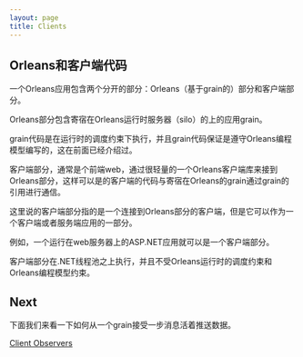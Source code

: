 ```yaml
---
layout: page
title: Clients
---
```



## Orleans和客户端代码
<!--## Orleans and Client Code-->

<!--An Orleans application consists of two distinct parts: the Orleans (grain based) part, and the client part.-->
一个Orleans应用包含两个分开的部分：Orleans（基于grain的）部分和客户端部分。

<!--The Orleans part is comprised of application grains hosted by Orleans Runtime servers called silos.-->
Orleans部分包含寄宿在Orleans运行时服务器（silo）的上的应用grain。
<!--Grain code is executed by the runtime under scheduling restrictions and guarantees inherent in the Orleans programming model, detailed previously.-->
grain代码是在运行时的调度约束下执行，并且grain代码保证是遵守Orleans编程模型编写的，这在前面已经介绍过。

<!--The client part, usually a web front-end, connects to the Orleans part via a thin layer of Orleans Client library that enables communication of the client code with grains hosted by the Orleans part via grain references.-->
客户端部分，通常是个前端web，通过很轻量的一个Orleans客户端库来接到Orleans部分，这样可以是的客户端的代码与寄宿在Orleans的grain通过grain的引用进行通信。
<!--The client part in this context means a client to the Orleans part, but it can run as part of a client or server applications.-->
这里说的客户端部分指的是一个连接到Orleans部分的客户端，但是它可以作为一个客户端或者服务端应用的一部分。

<!--For example, an ASP.NET application running on a web server can be a client part of an Orleans application.-->
例如，一个运行在web服务器上的ASP.NET应用就可以是一个客户端部分。
<!--The client part executes on top of the .NET thread pool, and is not subject to scheduling restrictions and guarantees of the Orleans Runtime.-->
客户端部分在.NET线程池之上执行，并且不受Orleans运行时的调度约束和Orleans编程模型约束。

## Next
<!--Next we look how to receive asynchronous messages, or push data, from a grain.-->
下面我们来看一下如何从一个grain接受一步消息活着推送数据。

[Client Observers](Observers.md)